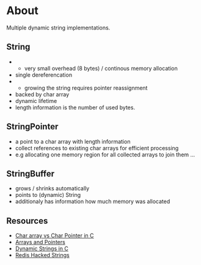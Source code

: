 # About

Multiple dynamic string implementations.

## String

* + very small overhead (8 bytes) / continous memory allocation
* single dereferencation
* - growing the string requires pointer reassignment
* backed by char array
* dynamic lifetime
* length information is the number of used bytes.

## StringPointer

* a point to a char array with length information
* collect references to existing char arrays for efficient processing
* e.g allocating one memory region for all collected arrays to join them ...

## StringBuffer

* grows / shrinks automatically
* points to (dynamic) String
* additionaly has information how much memory was allocated

## Resources

* [Char array vs Char Pointer in C](http://stackoverflow.com/questions/10186765/char-array-vs-char-pointer-in-c)
* [Arrays and Pointers](http://c-faq.com/aryptr/index.html)
* [Dynamic Strings in C](http://locklessinc.com/articles/dynamic_cstrings/)
* [Redis Hacked Strings](http://redis.io/topics/internals-sds)